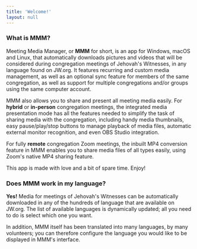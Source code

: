 ```yaml
---
title: 'Welcome!'
layout: null
---
```


<h3 id="mmm">What is MMM?</h3>

<p>Meeting Media Manager, or <strong>MMM</strong> for short, is an app for Windows, macOS and Linux, that automatically downloads pictures and videos that will be considered during congregation meetings of Jehovah's Witnesses, in any language
  found on JW.org. It features recurring and custom media management, as well as an optional sync feature for members of the same congregation, as well as support for multiple congregations and/or groups using the same computer account.</p>

<p>MMM also allows you to share and present all meeting media easily. For <strong>hybrid</strong> or <strong>in-person</strong> congregation meetings, the  integrated media presentation mode has all the features needed to simplify the task of sharing media with the congregation, including handy media thumbnails, easy pause/play/stop buttons to manage playback of media files, automatic external monitor recognition, and even OBS Studio integration.</p>

<p> For fully <strong>remote</strong> congregation Zoom meetings, the inbuilt MP4 conversion feature in MMM enables you to share media files of all types easily, using Zoom's native MP4 sharing feature.</p>

<p>This app is made with love and a bit of spare time. Enjoy!</p>

<h3 id="language">Does MMM work in my language?</h3>

<p><strong>Yes!</strong> Media for meetings of Jehovah's Witnesses can be automatically downloaded in any of the hundreds of language that are available on JW.org. The list of available languages is dynamically updated; all you need to do is select
  which one you want.</p>

<p>In addition, MMM itself has been translated into many languages, by many volunteers; you can therefore configure the language you would like to be displayed in MMM's interface.</p>
